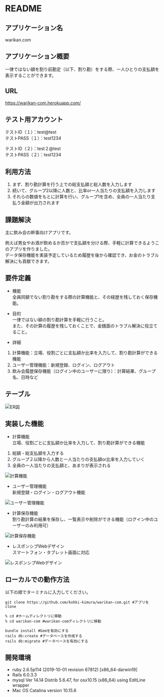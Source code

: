 # README


## アプリケーション名
warikan.com


## アプリケーション概要
一律ではない額を割り前勘定（以下、割り勘）をする際、一人ひとりの支払額を表示することができます。

## URL
https://warikan-com.herokuapp.com/

## テスト用アカウント
テストID（１）：test@test  
テストPASS（１）：test1234

テストID（２）：test２@test  
テストPASS（２）：test1234

## 利用方法

1. まず、割り勘計算を行う上での総支払額と総人数を入力します
1. 続いて、グループ2以降に人数と、比率or一人当たりの支払額を入力します
1. それらの数値をもとに計算を行い、グループ1を含め、全員の一人当たり支払う金額が出力されます

## 課題解決

主に飲み会の幹事向けアプリです。

例えば男女やお酒が飲めるか否かで支払額を分ける際、手軽に計算できるようこのアプリを作りました。  
データ保存機能を実装予定しているため履歴を後から確認でき、お金のトラブル解決にも貢献できます。

## 要件定義

* 機能  
全員同額でない割り勘をする際の計算機能と、その経歴を残しておく保存機能。

* 目的  
一律ではない額の割り勘計算を手軽に行うこと。  
また、その計算の履歴を残しておくことで、金銭面のトラブル解決に役立てること。

* 詳細  
1. 計算機能：立場、役割ごとに支払額か比率を入力して、割り勘計算ができる機能  
1. ユーザー管理機能：新規登録、ログイン、ログアウト  
1. 飲み会履歴保存機能（ログイン中のユーザーに限り）：計算結果、グループ名、日時など

## テーブル

![ER図](https://user-images.githubusercontent.com/70509887/95564074-3b687280-0a59-11eb-871a-3606ce9daf35.png)

## 実装した機能
* 計算機能  
立場、役割ごとに支払額か比率を入力して、割り勘計算ができる機能  
1. 総額・総支払額を入力する  
1. グループ２以降から人数と一人当たりの支払額or比率を入力していく
1. 全員の一人当たりの支払額と、あまりが表示される

![計算機能](https://user-images.githubusercontent.com/70509887/97251586-83eea100-184b-11eb-8f7e-6504391c520a.gif)

  
* ユーザー管理機能  
新規登録・ログイン・ログアウト機能

![ユーザー管理機能](https://user-images.githubusercontent.com/70509887/97251598-881abe80-184b-11eb-9fb2-a68c2edf0b72.gif)

  
* 計算保存機能  
割り勘計算の結果を保存し、一覧表示や削除ができる機能（ログイン中のユーザーのみ利用可）

![計算保存機能](https://user-images.githubusercontent.com/70509887/97251632-98329e00-184b-11eb-8a46-1579481ab3d6.gif)

  
* レスポンシブWebデザイン  
スマートフォン・タブレット画面に対応

![レスポンシブWebデザイン](https://user-images.githubusercontent.com/70509887/97251639-99fc6180-184b-11eb-800e-03462b93044e.gif)


## ローカルでの動作方法

以下の順でターミナルに入力してください。

```
git clone https://github.com/kohki-kimura/warikan-com.git #アプリをclone

% cd #ホームディレクトリに移動
% cd warikan-com #warikan-comディレクトリに移動

bundle install #Gemを有効にする
rails db:create #データベースを作成する
rails db:migrate #データベースを有効にする
```

## 開発環境
* ruby 2.6.5p114 (2019-10-01 revision 67812) [x86_64-darwin19]
* Rails 6.0.3.3
* mysql  Ver 14.14 Distrib 5.6.47, for osx10.15 (x86_64) using  EditLine wrapper
* Mac OS Catalina version 10.15.6
